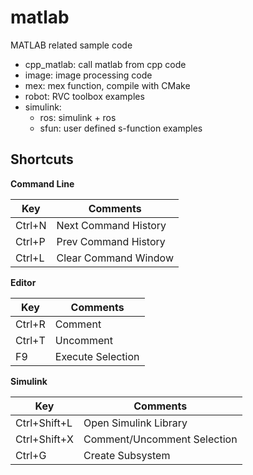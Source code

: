 matlab
======

MATLAB related sample code 

* cpp_matlab: call matlab from cpp code
* image: image processing code 
* mex: mex function, compile with CMake 
* robot: RVC toolbox examples
* simulink:
  * ros: simulink + ros
  * sfun: user defined s-function examples 


## Shortcuts 

**Command Line**

| Key    | Comments             |
|--------|----------------------|
| Ctrl+N | Next Command History |
| Ctrl+P | Prev Command History |
| Ctrl+L | Clear Command Window |

**Editor**

| Key    | Comments          |
|--------|-------------------|
| Ctrl+R | Comment           |
| Ctrl+T | Uncomment         |
| F9     | Execute Selection |

**Simulink**

| Key          | Comments                    |
|--------------|-----------------------------|
| Ctrl+Shift+L | Open Simulink Library       |
| Ctrl+Shift+X | Comment/Uncomment Selection |
| Ctrl+G       | Create Subsystem            |
